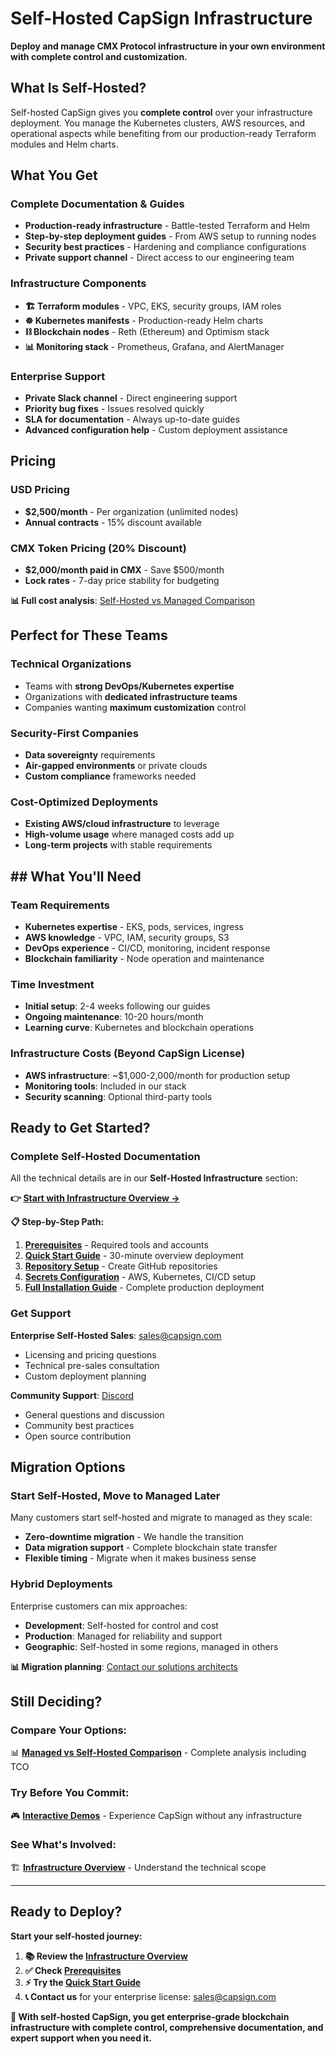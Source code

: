 # Self-Hosted CapSign Infrastructure

**Deploy and manage CMX Protocol infrastructure in your own environment with complete control and customization.**

## What Is Self-Hosted?

Self-hosted CapSign gives you **complete control** over your infrastructure deployment. You manage the Kubernetes clusters, AWS resources, and operational aspects while benefiting from our production-ready Terraform modules and Helm charts.

## What You Get

### Complete Documentation & Guides

- **Production-ready infrastructure** - Battle-tested Terraform and Helm
- **Step-by-step deployment guides** - From AWS setup to running nodes
- **Security best practices** - Hardening and compliance configurations
- **Private support channel** - Direct access to our engineering team

### Infrastructure Components

- **🏗️ Terraform modules** - VPC, EKS, security groups, IAM roles
- **☸️ Kubernetes manifests** - Production-ready Helm charts
- **⛓️ Blockchain nodes** - Reth (Ethereum) and Optimism stack
- **📊 Monitoring stack** - Prometheus, Grafana, and AlertManager

### Enterprise Support

- **Private Slack channel** - Direct engineering support
- **Priority bug fixes** - Issues resolved quickly
- **SLA for documentation** - Always up-to-date guides
- **Advanced configuration help** - Custom deployment assistance

## Pricing

### USD Pricing

- **$2,500/month** - Per organization (unlimited nodes)
- **Annual contracts** - 15% discount available

### CMX Token Pricing (20% Discount)

- **$2,000/month paid in CMX** - Save $500/month
- **Lock rates** - 7-day price stability for budgeting

**📊 Full cost analysis**: [Self-Hosted vs Managed Comparison](/pricing/comparison.md)

## Perfect for These Teams

### Technical Organizations

- Teams with **strong DevOps/Kubernetes expertise**
- Organizations with **dedicated infrastructure teams**
- Companies wanting **maximum customization** control

### Security-First Companies

- **Data sovereignty** requirements
- **Air-gapped environments** or private clouds
- **Custom compliance** frameworks needed

### Cost-Optimized Deployments

- **Existing AWS/cloud infrastructure** to leverage
- **High-volume usage** where managed costs add up
- **Long-term projects** with stable requirements

## ## What You'll Need

### Team Requirements

- **Kubernetes expertise** - EKS, pods, services, ingress
- **AWS knowledge** - VPC, IAM, security groups, S3
- **DevOps experience** - CI/CD, monitoring, incident response
- **Blockchain familiarity** - Node operation and maintenance

### Time Investment

- **Initial setup**: 2-4 weeks following our guides
- **Ongoing maintenance**: 10-20 hours/month
- **Learning curve**: Kubernetes and blockchain operations

### Infrastructure Costs (Beyond CapSign License)

- **AWS infrastructure**: ~$1,000-2,000/month for production setup
- **Monitoring tools**: Included in our stack
- **Security scanning**: Optional third-party tools

## Ready to Get Started?

### Complete Self-Hosted Documentation

All the technical details are in our **Self-Hosted Infrastructure** section:

**👉 [Start with Infrastructure Overview →](/infrastructure/README.md)**

**📋 Step-by-Step Path:**

1. **[Prerequisites](/prerequisites/README.md)** - Required tools and accounts
2. **[Quick Start Guide](/quickstart/README.md)** - 30-minute overview deployment
3. **[Repository Setup](/installation/setup.md)** - Create GitHub repositories
4. **[Secrets Configuration](/installation/secrets.md)** - AWS, Kubernetes, CI/CD setup
5. **[Full Installation Guide](/installation/README.md)** - Complete production deployment

### Get Support

**Enterprise Self-Hosted Sales**: [sales@capsign.com](mailto:sales@capsign.com)

- Licensing and pricing questions
- Technical pre-sales consultation
- Custom deployment planning

**Community Support**: [Discord](https://discord.gg/gSmnZ9wmNv)

- General questions and discussion
- Community best practices
- Open source contribution

## Migration Options

### **Start Self-Hosted, Move to Managed Later**

Many customers start self-hosted and migrate to managed as they scale:

- **Zero-downtime migration** - We handle the transition
- **Data migration support** - Complete blockchain state transfer
- **Flexible timing** - Migrate when it makes business sense

### **Hybrid Deployments**

Enterprise customers can mix approaches:

- **Development**: Self-hosted for control and cost
- **Production**: Managed for reliability and support
- **Geographic**: Self-hosted in some regions, managed in others

**📊 Migration planning**: [Contact our solutions architects](mailto:enterprise@capsign.com?subject=Migration%20Planning)

## Still Deciding?

### **Compare Your Options:**

📊 **[Managed vs Self-Hosted Comparison](/pricing/comparison.md)** - Complete analysis including TCO

### **Try Before You Commit:**

🎮 **[Interactive Demos](/demos/README.md)** - Experience CapSign without any infrastructure

### **See What's Involved:**

🏗️ **[Infrastructure Overview](/infrastructure/README.md)** - Understand the technical scope

---

## Ready to Deploy?

**Start your self-hosted journey:**

1. **📚 Review the [Infrastructure Overview](/infrastructure/README.md)**
2. **✅ Check [Prerequisites](/prerequisites/README.md)**
3. **⚡ Try the [Quick Start Guide](/quickstart/README.md)**
4. **📞 Contact us** for your enterprise license: [sales@capsign.com](mailto:sales@capsign.com)

**💪 With self-hosted CapSign, you get enterprise-grade blockchain infrastructure with complete control, comprehensive documentation, and expert support when you need it.**
